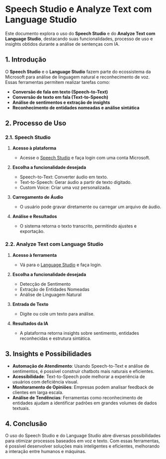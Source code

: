 # Speech Studio e Analyze Text com Language Studio

Este documento explora o uso do **Speech Studio** e do **Analyze Text com Language Studio**, destacando suas funcionalidades, processo de uso e insights obtidos durante a análise de sentenças com IA.

## 1. Introdução

O **Speech Studio** e o **Language Studio** fazem parte do ecossistema da Microsoft para análise de linguagem natural e reconhecimento de voz. Essas ferramentas permitem realizar tarefas como:

- **Conversão de fala em texto (Speech-to-Text)**
- **Conversão de texto em fala (Text-to-Speech)**
- **Análise de sentimentos e extração de insights**
- **Reconhecimento de entidades nomeadas e análise sintática**

## 2. Processo de Uso

### 2.1. Speech Studio

1. **Acesso à plataforma**
   - Acesse o [Speech Studio](https://speech.microsoft.com/) e faça login com uma conta Microsoft.
   
2. **Escolha a funcionalidade desejada**
   - Speech-to-Text: Converter áudio em texto.
   - Text-to-Speech: Gerar áudio a partir de texto digitado.
   - Custom Voice: Criar uma voz personalizada.

3. **Carregamento de Áudio**
   - O usuário pode gravar diretamente ou carregar um arquivo de áudio.
   
4. **Análise e Resultados**
   - O sistema retorna o texto transcrito, permitindo ajustes e exportação.

### 2.2. Analyze Text com Language Studio

1. **Acesso à ferramenta**
   - Vá para o [Language Studio](https://language.cognitive.azure.com/) e faça login.

2. **Escolha a funcionalidade desejada**
   - Detecção de Sentimento
   - Extração de Entidades Nomeadas
   - Análise de Linguagem Natural
   
3. **Entrada de Texto**
   - Digite ou cole um texto para análise.

4. **Resultados da IA**
   - A plataforma retorna insights sobre sentimento, entidades reconhecidas e estrutura sintática.


## 3. Insights e Possibilidades

- **Automação de Atendimento**: Usando Speech-to-Text e análise de sentimentos, é possível construir chatbots mais naturais e eficientes.
- **Acessibilidade**: Text-to-Speech pode melhorar a experiência de usuários com deficiência visual.
- **Monitoramento de Opiniões**: Empresas podem analisar feedback de clientes em larga escala.
- **Análise de Tendências**: Ferramentas como reconhecimento de entidades ajudam a identificar padrões em grandes volumes de dados textuais.

## 4. Conclusão

O uso do Speech Studio e do Language Studio abre diversas possibilidades para otimizar processos baseados em voz e texto. Com essas ferramentas, é possível desenvolver soluções mais inteligentes e eficientes, melhorando a interação entre humanos e máquinas.
